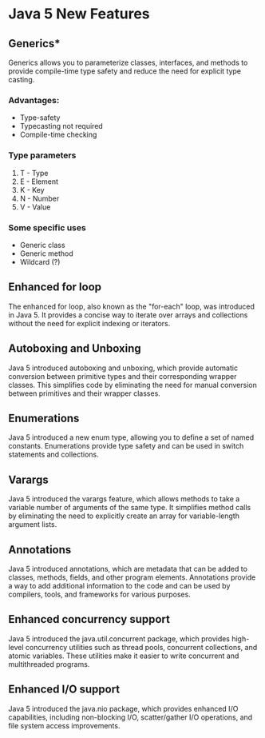 # Java 5 New Features

## Generics*
Generics allows you to parameterize classes, interfaces, and methods to provide compile-time type safety and reduce the need for explicit type casting.

### Advantages:
 - Type-safety
 - Typecasting not required
 - Compile-time checking

### Type parameters
1.  T - Type
2.  E - Element
3.  K - Key
4.  N - Number
5.  V - Value

### Some specific uses
 - Generic class
 - Generic method
 - Wildcard (?)


 
    
## Enhanced for loop
The enhanced for loop, also known as the "for-each" loop, was introduced in Java 5. It provides a concise way to iterate over arrays and collections without the need for explicit indexing or iterators.
    
## Autoboxing and Unboxing
Java 5 introduced autoboxing and unboxing, which provide automatic conversion between primitive types and their corresponding wrapper classes. This simplifies code by eliminating the need for manual conversion between primitives and their wrapper classes.
    
## Enumerations
Java 5 introduced a new enum type, allowing you to define a set of named constants. Enumerations provide type safety and can be used in switch statements and collections.
    
## Varargs
Java 5 introduced the varargs feature, which allows methods to take a variable number of arguments of the same type. It simplifies method calls by eliminating the need to explicitly create an array for variable-length argument lists.
    
## Annotations
Java 5 introduced annotations, which are metadata that can be added to classes, methods, fields, and other program elements. Annotations provide a way to add additional information to the code and can be used by compilers, tools, and frameworks for various purposes.
    
## Enhanced concurrency support
Java 5 introduced the java.util.concurrent package, which provides high-level concurrency utilities such as thread pools, concurrent collections, and atomic variables. These utilities make it easier to write concurrent and multithreaded programs.
    
## Enhanced I/O support
Java 5 introduced the java.nio package, which provides enhanced I/O capabilities, including non-blocking I/O, scatter/gather I/O operations, and file system access improvements.
<!--stackedit_data:
eyJoaXN0b3J5IjpbLTQ0OTY3NDY3MSwxNDg2Njg5MzAxLC01OT
A4MTIxNTUsLTY2NDQ0NjY2MCwtMTY1NjEzMzk5M119
-->